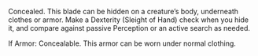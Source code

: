 Concealed. This blade can be hidden on a creature’s body, underneath clothes or armor. Make a Dexterity (Sleight of Hand) check when you hide it, and compare against passive Perception or an active search as needed.

If Armor: Concealable. This armor can be worn under normal clothing.